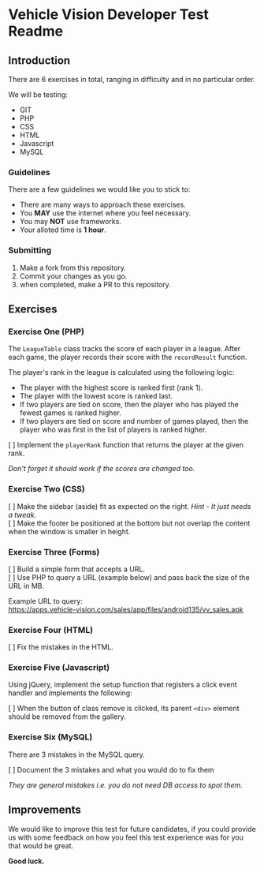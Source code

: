# Vehicle Vision Developer Test Readme

## Introduction

There are 6 exercises in total, ranging in difficulty and in no particular order.

We will be testing:

- GIT
- PHP
- CSS
- HTML
- Javascript
- MySQL

### Guidelines

There are a few guidelines we would like you to stick to:

- There are many ways to approach these exercises.
- You **MAY** use the internet where you feel necessary.
- You may **NOT** use frameworks.
- Your alloted time is **1 hour**.

### Submitting

1. Make a fork from this repository.
2. Commit your changes as you go.
3. when completed, make a PR to this repository.

## Exercises

### Exercise One (PHP)

The `LeagueTable` class tracks the score of each player in a league. After each game, the player records their score with the `recordResult` function. 

The player's rank in the league is calculated using the following logic:

- The player with the highest score is ranked first (rank 1).
- The player with the lowest score is ranked last.
- If two players are tied on score, then the player who has played the fewest games is ranked higher.
- If two players are tied on score and number of games played, then the player who was first in the list of players is ranked higher.

[ ] Implement the `playerRank` function that returns the player at the given rank.

*Don't forget it should work if the scores are changed too.*

### Exercise Two (CSS)

[ ] Make the  sidebar (aside) fit as expected on the right. *Hint - It just needs a tweak.*  
[ ] Make the footer be positioned at the bottom but not overlap the content when the window is smaller in height.

### Exercise Three (Forms)

[ ] Build a simple form that accepts a URL.  
[ ] Use PHP to query a URL (example below) and pass back the size of the URL in MB.

Example URL to query:  
https://apps.vehicle-vision.com/sales/app/files/android135/vv_sales.apk

### Exercise Four (HTML)

[ ] Fix the mistakes in the HTML.

### Exercise Five (Javascript)

Using jQuery, implement the setup function that registers a click event handler and implements the following:

[ ] When the button of class remove is clicked, its parent `<div>` element should be removed from the gallery.

### Exercise Six (MySQL)

There are 3 mistakes in the MySQL query.

[ ] Document the 3 mistakes and what you would do to fix them

*They are general mistakes i.e. you do not need DB access to spot them.*

## Improvements

We would like to improve this test for future candidates, if you could provide us with some feedback on how you feel this test experience was for you that would be great.

**Good luck.**